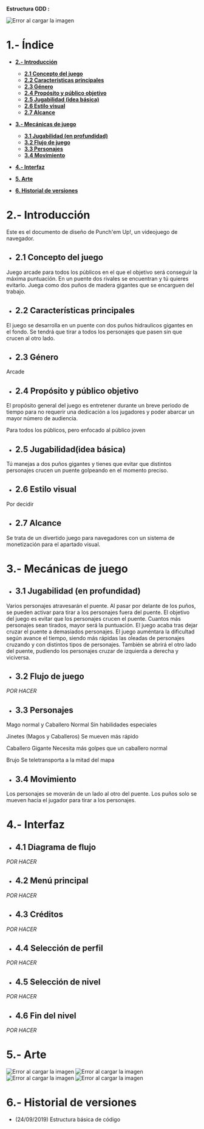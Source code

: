  __Estructura GDD :__ 
 
 ![Error al cargar la imagen](boop.png)

# 1.- Índice

+ __[2.- Introducción](#intro)__
	+ __[2.1 Concepto del juego](#game_concept)__
	+ __[2.2 Características principales](#main_features)__
	+ __[2.3 Género](#genre)__
	+ __[2.4 Propósito y público objetivo](#target)__
	+ __[2.5 Jugabilidad (idea básica)](#basic_gameplay)__
	+ __[2.6 Estilo visual](#visual_style)__
	+ __[2.7 Alcance](#reach)__
+ __[3.- Mecánicas de juego](#mechanics)__
	+ __[3.1 Jugabilidad (en profundidad)](#gameplay)__
	+ __[3.2 Flujo de juego](#game_flow)__
	+ __[3.3 Personajes](#characters)__
	+ __[3.4 Movimiento](#movement)__
+ __[4.- Interfaz](#interface)__

+ __[5. Arte](#art)__
+ __[6. Historial de versiones](#changelog)__

# <a name="intro"></a>2.- Introducción

Este es el documento de diseño de Punch'em Up!, un videojuego de navegador.
	
+ ## <a name="game_concept"></a> 2.1 Concepto del juego	

Juego arcade para todos los públicos en el que el objetivo será conseguir la máxima puntuación.
En un puente dos rivales se encuentran y tú quieres evitarlo. Juega como dos puños de madera gigantes que se encarguen del trabajo.
	
+ ## <a name="main_features"></a>2.2 Características principales		
	
El juego se desarrolla en un puente con dos puños hidraulicos gigantes en el fondo. Se tendrá que tirar a todos los personajes que pasen sin que crucen al otro lado.
	
+ ## 2.3 <a name="genre"></a>Género	
	
Arcade
	
+ ## <a name="target"></a>2.4 Propósito y público objetivo
	
El propósito general del juego es entretener durante un breve periodo de tiempo para no requerir una dedicación a los jugadores 
y poder abarcar un mayor número de audiencia.

Para todos los públicos, pero enfocado al público joven

+ ## <a name="basic_gameplay"></a>2.5 Jugabilidad(idea básica)
	
Tú manejas a dos puños gigantes y tienes que evitar que distintos personajes crucen un puente golpeando en el momento preciso.
	
+ ## <a name="visual_style"></a>2.6 Estilo visual	
	
Por decidir
	
+ ## <a name="reach"></a>2.7 Alcance
	
Se trata de un divertido juego para navegadores con un sistema de monetización para el apartado visual.

# <a name="mechanics"></a>3.- Mecánicas de juego

+ ## <a name="gameplay"></a>3.1 Jugabilidad (en profundidad)	
	
Varios personajes atravesarán el puente. Al pasar por delante de los puños, se pueden activar para tirar a los personajes fuera 	del puente.
El objetivo del juego es evitar que los personajes crucen el puente. Cuantos más personajes sean tirados, mayor será la 		puntuación.
El juego acaba tras dejar cruzar el puente a demasiados personajes.
El juego auméntara la dificultad según avance el tiempo, siendo más rápidas las oleadas de personajes cruzando y con distintos 		tipos de personajes. También se abrirá el otro lado del puente, pudiendo los personajes cruzar de izquierda a derecha y 		viciversa. 
	
+ ## <a name="game_flow"></a>3.2 Flujo de juego	
	
*POR HACER*

+ ## <a name="characters"></a>3.3 Personajes		
	
Mago normal y Caballero Normal
Sin habilidades especiales
	
Jinetes (Magos y Caballeros)
Se mueven más rápido
	
Caballero Gigante
Necesita más golpes que un caballero normal
	
Brujo
Se teletransporta a la mitad del mapa

+ ## <a name="movement"></a>3.4 Movimiento
	
Los personajes se moverán de un lado al otro del puente. Los puños solo se mueven hacia el jugador para tirar a los personajes.

# <a name="interface"></a>4.- Interfaz

+ ## 4.1 Diagrama de flujo	
*POR HACER*
+ ## 4.2 Menú principal
*POR HACER*
+ ## 4.3 Créditos	
*POR HACER*
+ ## 4.4 Selección de perfil
*POR HACER*
+ ## 4.5 Selección de nivel	
*POR HACER*
+ ## 4.6 Fin del nivel
*POR HACER*

# <a name="art"></a>5.- Arte 

![Error al cargar la imagen](Arte/F81EAE07-0D7A-4873-8E18-173F6B509C55.jpeg)
![Error al cargar la imagen](Arte/Magos_Caballeros_Art.png)
![Error al cargar la imagen](Arte/Magos_Caballeros_Art2.png)
![Error al cargar la imagen](Arte/Magos_Caballeros_Art3.png)


# <a name="changelog"></a>6.- Historial de versiones
+ (24/09/2019) Estructura básica de código

